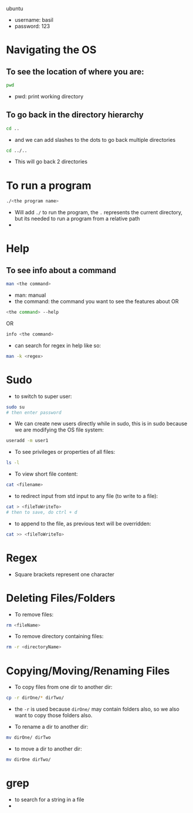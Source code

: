 ubuntu 
- username: basil
- password: 123

# Navigating the OS
## To see the location of where you are:
```bash
pwd
```
- pwd: print working directory
## To go back in the directory hierarchy
```bash
cd ..
```
- and we can add slashes to the dots to go back multiple directories
```bash
cd ../..
```
- This will go back 2 directories
# To run a program
```bash
./<the program name>
```
- Will add `./` to run the program, the `.` represents the current directory, but its needed to run a program from a relative path
- 
# Help
## To see info about a command
```bash
man <the command>
```
- man: manual
- the command: the command you want to see the features about
OR 
```bash
<the command> --help
```
OR 
```bash
info <the command>
```

- can search for regex in help like so:
```bash
man -k <regex>
```

# Sudo
- to switch to super user:
```bash
sudo su
# then enter password
```
- We can create new users directly while in sudo, this is in sudo because we are modifying the OS file system:
```bash
useradd -m user1
```
- To see privileges or properties of all files:
```bash
ls -l
```
- To view short file content:
```bash
cat <filename>
```
- to redirect input from std input to any file (to write to a file):
```bash
cat > <fileToWriteTo>
# then to save, do ctrl + d
```
- to append to the file, as previous text will be overridden:
```bash
cat >> <fileToWriteTo>
```
# Regex
- Square brackets represent one character

# Deleting Files/Folders
- To remove files:
```bash
rm <fileName>
```
- To remove directory containing files:
```bash
rm -r <directoryName>
```
# Copying/Moving/Renaming Files
- To copy files from one dir to another dir:
```bash
cp -r dirOne/* dirTwo/
```
- the `-r` is used because `dirOne/` may contain folders also, so we also want to copy those folders also.

- To rename a dir to another dir:
```bash
mv dirOne/ dirTwo
```
- to move a dir to another dir:
```bash
mv dirOne dirTwo/
```
# grep
- to search for a string in a file
- 